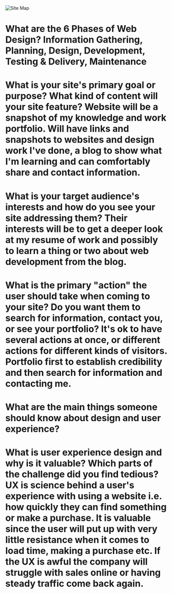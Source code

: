 <!DOCTYPE html>
<html>
	<head>
		<meta charset="UTF-8">
	</head>
	<body>
		<img src="/Users/ryannebuda/phase0/week-2/imgs/site-map.png" alt="Site Map">
		<h1>What are the 6 Phases of Web Design? Information Gathering, Planning, Design, Development, Testing & Delivery, Maintenance</h1>
		<h1>What is your site's primary goal or purpose? What kind of content will your site feature? Website will be a snapshot of my knowledge and work portfolio.  Will have links and snapshots to websites and design work I've done, a blog to show what I'm learning and can comfortably share and contact information.</h1>
		<h1>What is your target audience's interests and how do you see your site addressing them? Their interests will be to get a deeper look at my resume of work and possibly to learn a thing or two about web development from the blog.</h1>
		<h1>What is the primary "action" the user should take when coming to your site? Do you want them to search for information, contact you, or see your portfolio? It's ok to have several actions at once, or different actions for different kinds of visitors. 
		Portfolio first to establish credibility and then search for information and contacting me.</h1>
		<h1>What are the main things someone should know about design and user experience?</h1>
		<h1>What is user experience design and why is it valuable? 
		Which parts of the challenge did you find tedious? UX is science behind a user's experience with using a website i.e. how quickly they can find something or make a purchase.  It is valuable since the user will put up with very little resistance when it comes to load time, making a purchase etc.  If the UX is awful the company will struggle with sales online or having steady traffic come back again.</h1>
	</body>
</html>